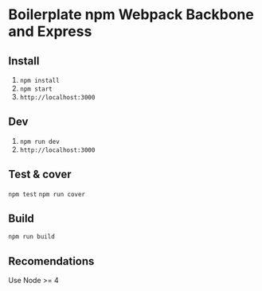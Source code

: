 # Boilerplate npm Webpack Backbone and Express

## Install

1. ```npm install```
2. ```npm start```
3. ```http://localhost:3000```

## Dev

1. ```npm run dev```
2. ```http://localhost:3000```

## Test & cover

```npm test```
```npm run cover```

## Build

```npm run build```

## Recomendations

Use Node >= 4